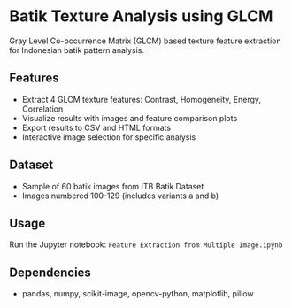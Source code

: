 # Batik Texture Analysis using GLCM

Gray Level Co-occurrence Matrix (GLCM) based texture feature extraction for Indonesian batik pattern analysis.

## Features
- Extract 4 GLCM texture features: Contrast, Homogeneity, Energy, Correlation
- Visualize results with images and feature comparison plots
- Export results to CSV and HTML formats
- Interactive image selection for specific analysis

## Dataset
- Sample of 60 batik images from ITB Batik Dataset
- Images numbered 100-129 (includes variants a and b)

## Usage
Run the Jupyter notebook: `Feature Extraction from Multiple Image.ipynb`

## Dependencies
- pandas, numpy, scikit-image, opencv-python, matplotlib, pillow